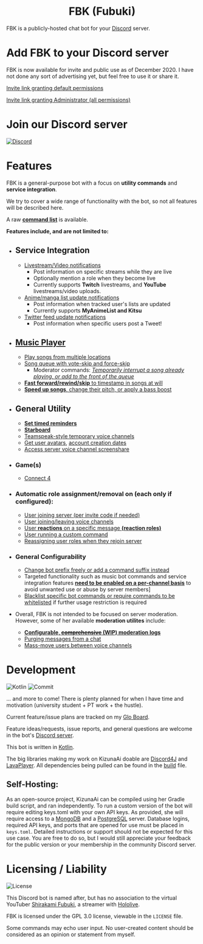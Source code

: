 <h1 style="text-align: center;">
<br> FBK (Fubuki) </br>
</h1>

FBK is a publicly-hosted chat bot for your [Discord](https://discord.com/) server. 

# Add FBK to your Discord server

FBK is now available for invite and public use as of December 2020. I have not done any sort of advertising yet, but feel free to use it or share it.

[Invite link granting default permissions](https://discord.com/oauth2/authorize?client_id=314672047718531072&permissions=288681168&scope=bot)

[Invite link granting Administrator (all permissions)](https://discord.com/oauth2/authorize?client_id=314672047718531072&permissions=8&scope=bot)

# Join our Discord server

[![Discord](https://discord.com/api/guilds/581785820156002304/widget.png?style=banner2)](https://discord.com/invite/ucVhtnh)

# Features
FBK is a general-purpose bot with a focus on **utility commands** and **service integration**. 

We try to cover a wide range of functionality with the bot, so not all features will be described here. 

A raw [**command list**](https://github.com/kabiiQ/FBK/wiki/Command-List) is available. 

**Features include, and are not limited to:**

- ## **Service Integration**
  - [Livestream/Video notifications](https://github.com/kabiiQ/FBK/wiki/Livestream-Tracker)
    - Post information on specific streams while they are live
    - Optionally mention a role when they become live
    - Currently supports **Twitch** livestreams, and **YouTube** livestreams/video uploads.
  - [Anime/manga list update notifications](https://github.com/kabiiQ/FBK/wiki/Anime-List-Tracker)
    - Post information when tracked user's lists are updated
    - Currently supports **MyAnimeList and Kitsu**
  - [Twitter feed update notifications](https://github.com/kabiiQ/FBK/wiki/Twitter-Tracker)
    - Post information when specific users post a Tweet!

- ## **[Music Player](https://github.com/kabiiQ/FBK/wiki/Music-Player)**
  - [Play songs from multiple locations](https://github.com/kabiiQ/FBK/wiki/Music-Player#playing-audio)
  - [Song queue with vote-skip and force-skip](https://github.com/kabiiQ/FBK/wiki/Music-Player#queue-manipulation)
    - Moderator commands: [*Temporarily interrupt a song already playing, or add to the front of the queue*](https://github.com/kabiiQ/FBK/wiki/Music-Player#playing-audio)
  - [**Fast forward/rewind/skip** to timestamp in songs at will](https://github.com/kabiiQ/FBK/wiki/Music-Player#playback-manipulation)
  - [**Speed up songs**, change their pitch, or apply a bass boost](https://github.com/kabiiQ/FBK/wiki/Music-Player#audio-manipulationfilters)


- ## **General Utility**
  - [**Set timed reminders**](https://github.com/kabiiQ/FBK/wiki/Utility-Commands#reminders)
  - [**Starboard**](https://github.com/kabiiQ/FBK/wiki/Starboard)
  - [Teamspeak-style temporary voice channels](https://github.com/kabiiQ/FBK/wiki/Utility-Commands#temporary-voice-channels)
  - [Get user avatars](https://github.com/kabiiQ/FBK/wiki/Discord-Info-Commands#get-user-avatar), [account creation dates](https://github.com/kabiiQ/FBK/wiki/Discord-Info-Commands#user-info-summary-server-join-time)
  - [Access server voice channel screenshare](https://github.com/kabiiQ/FBK/wiki/Discord-Info-Commands#user-info-summary-server-join-time)

- ### Game(s)
  - [Connect 4](https://github.com/kabiiQ/FBK/wiki/Games-(Connect-4))

- ### Automatic role assignment/removal on (each only if configured):
  - [User joining server (per invite code if needed)](https://github.com/kabiiQ/FBK/wiki/Auto-Roles#assigning-a-role-to-users-joining-your-server)
  - [User joining/leaving voice channels](https://github.com/kabiiQ/FBK/wiki/Auto-Roles#assigning-a-role-to-users-in-a-voice-channel)
  - [User **reactions** on a specific message **(reaction roles)**](https://github.com/kabiiQ/FBK/wiki/Auto-Roles#assigning-a-role-to-users-reacting-to-a-specific-message)
  - [User running a custom command](https://github.com/kabiiQ/FBK/wiki/Command-Roles#custom-role-commands)
  - [Reassigning user roles when they rejoin server](https://github.com/kabiiQ/FBK/wiki/Configuration-Commands#available-options-in-serverconfig)

- ### General Configurability
  - [Change bot prefix freely or add a command suffix instead](https://github.com/kabiiQ/FBK/wiki/Configuration#changing-command-prefix-andor-suffix)
  - Targeted functionality such as music bot commands and service integration features [**need to be enabled on a per-channel basis**](https://github.com/kabiiQ/FBK/wiki/Configuration-Commands#the-config-command-channel-features) to avoid unwanted use or abuse by server members]
  - [Blacklist specific bot commands or require commands to be whitelisted](https://github.com/kabiiQ/FBK/wiki/Configuration#using-a-command-blacklist-or-whitelist) if further usage restriction is required


- Overall, FBK is not intended to be focused on server moderation. However, some of her available **moderation utilites** include:
  - [**Configurable, ~~comprehensive~~ (WIP) moderation logs**](https://github.com/kabiiQ/FBK/wiki/Moderation-Logs)
  - [Purging messages from a chat](https://github.com/kabiiQ/FBK/wiki/Purge-Messages)
  - [Mass-move users between voice channels](https://github.com/kabiiQ/FBK/wiki/Moderation-Commands#mass-drag-users-in-voice-channels)


# Development 
![Kotlin](https://img.shields.io/badge/Kotlin-1.4.10-blue.svg?logo=Kotlin)
![Commit](https://img.shields.io/github/last-commit/kabiiQ/fbk)


... and more to come! There is plenty planned for when I have time and motivation (university student + PT work + the hustle).

Current feature/issue plans are tracked on my [Glo Board](https://app.gitkraken.com/glo/board/XRmi8OAM1wAPgyBv).

Feature ideas/requests, issue reports, and general questions are welcome in the bot's [Discord server](https://discord.com/invite/ucVhtnh).

This bot is written in [Kotlin](https://kotlinlang.org/).

The big libraries making my work on KizunaAi doable are [Discord4J](https://github.com/Discord4J/Discord4J/) and [LavaPlayer](https://github.com/sedmelluq/lavaplayer/). All dependencies being pulled can be found in the [build](https://github.com/kabiiQ/FBK/blob/master/build.gradle.kts#L42) file.

## Self-Hosting:
As an open-source project, KizunaAi can be compiled using her Gradle build script, and ran independently. To run a custom version of the bot will require editing keys.toml with your own API keys. As provided, she will require access to a [MongoDB](https://www.mongodb.com/try/download/community) and a [PostgreSQL](https://www.postgresql.org/download/) server. Database logins, required API keys, and ports that are opened for use must be placed in `keys.toml`. Detailed instructions or support should not be expected for this use case. You are free to do so, but I would still appreciate your feedback for the public version or your membership in the community Discord server.


# Licensing / Liability

![License](https://img.shields.io/github/license/kabiiQ/FBK)

This Discord bot is named after, but has no association to the virtual YouTuber [Shirakami Fubuki](https://www.youtube.com/channel/UCdn5BQ06XqgXoAxIhbqw5Rg), a streamer with [Hololive](https://www.youtube.com/channel/UCJFZiqLMntJufDCHc6bQixg).

FBK is licensed under the GPL 3.0 license, viewable in the ``LICENSE`` file. 

 Some commands may echo user input. No user-created content should be considered as an opinion or statement from myself. 